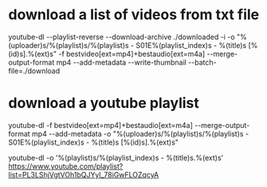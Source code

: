 # download a list of videos from txt file

youtube-dl --playlist-reverse --download-archive ./downloaded -i -o "%(uploader)s/%(playlist)s/%(playlist)s - S01E%(playlist_index)s - %(title)s [%(id)s].%(ext)s" -f bestvideo[ext=mp4]+bestaudio[ext=m4a] --merge-output-format mp4 --add-metadata --write-thumbnail --batch-file=./download


# download a youtube playlist

youtube-dl -f bestvideo[ext=mp4]+bestaudio[ext=m4a] --merge-output-format mp4 --add-metadata -o "%(uploader)s/%(playlist)s/%(playlist)s - S01E%(playlist_index)s - %(title)s [%(id)s].%(ext)s"



youtube-dl -o '%(playlist)s/%(playlist_index)s - %(title)s.%(ext)s' https://www.youtube.com/playlist?list=PL3LShjVgtVOh1bQJYyl_78iGwFLOZqcyA